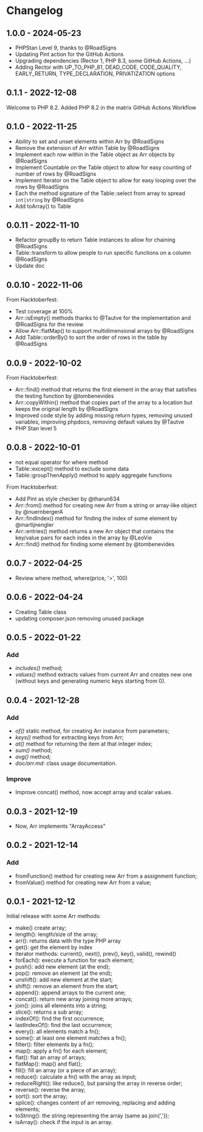 # Changelog

## 1.0.0 - 2024-05-23
- PHPStan Level 9, thanks to @RoadSigns
- Updating Pint action for the GitHub Actions
- Upgrading dependencies (Rector 1, PHP 8.3, some GitHub Actions, ...)
- Adding Rector with UP_TO_PHP_81, DEAD_CODE, CODE_QUALITY, EARLY_RETURN, TYPE_DECLARATION, PRIVATIZATION options

## 0.1.1 - 2022-12-08
Welcome to PHP 8.2.
Added PHP 8.2 in the matrix GitHub Actions Workflow

## 0.1.0 - 2022-11-25
- Ability to set and unset elements within Arr by @RoadSigns
- Remove the extension of Arr within Table by @RoadSigns
- Implement each row within in the Table object as Arr objects by @RoadSigns
- Implement Countable on the Table object to allow for easy counting of number of rows by @RoadSigns
- Implement Iterator on the Table object to allow for easy looping over the rows by @RoadSigns
- Each the method signature of the Table::select from array to spread `int|string` by @RoadSigns
- Add toArray() to Table

## 0.0.11 - 2022-11-10
- Refactor groupBy to return Table instances to allow for chaining @RoadSigns
- Table::transform to allow people to run specific functions on a column @RoadSigns
- Update doc

## 0.0.10 - 2022-11-06
From Hacktoberfest:
- Test coverage at 100%
- Arr::isEmpty() methods thanks to @Tautve for the implementation and @RoadSigns for the review
- Allow Arr::flatMap() to support multidimensional arrays by @RoadSigns
- Add Table::orderBy() to sort the order of rows in the table by @RoadSigns

## 0.0.9 - 2022-10-02
From Hacktoberfest:
- Arr::find() method that returns the first element in the array that satisfies the testing function by @tombenevides
- Arr::copyWithin() method that copies part of the array to a location but keeps the original length by @RoadSigns
- Improved code style by adding missing return types, removing unused variables, improving phpdocs, removing default values by @Tautve
- PHP Stan level 5

## 0.0.8 - 2022-10-01
- not equal operator for where method
- Table::except() method to exclude some data
- Table::groupThenApply() method to apply aggregate functions

From Hacktoberfest:
- Add Pint as style checker by @tharun634
- Arr::from() method for creating new Arr from a string or array-like object by @nuernbergerA
- Arr::findIndex() method for finding the index of some element by @martijnengler
- Arr::entries() method returns a new Arr object that contains the key/value pairs for each index in the array by @LeoVie
- Arr::find() method for finding some element by @tombenevides


## 0.0.7 - 2022-04-25
- Review where method, where(price, '>', 100)

## 0.0.6 - 2022-04-24
- Creating Table class
- updating composer.json removing unused package

## 0.0.5 - 2022-01-22
### Add
- *includes()* method;
- *values()* method extracts values from current Arr and creates new one (without keys and generating numeric keys starting from 0).

## 0.0.4 - 2021-12-28
### Add
- *of()* static method, for creating Arr instance from parameters;
- *keys()* method for extracting keys from Arr;
- *at()* method for returning the item at that integer index;
- *sum()* method;
- *avg()* method;
- *doc/arr.md*: class usage documentation.

### Improve
- Improve concat() method, now accept array and scalar values.

## 0.0.3 - 2021-12-19
- Now, Arr implements "ArrayAccess"

## 0.0.2 - 2021-12-14
### Add
- fromFunction() method for creating new Arr from a assignment function;
- fromValue() method for creating new Arr from a value;

## 0.0.1 - 2021-12-12
Initial release with some Arr methods:
- make() create array;
- length(): length/size of the array;
- arr(): returns data with the type PHP array
- get(): get the element by index
- Iterator methods: current(), next(), prev(), key(), valid(), rewind()
- forEach(): execute a function for each element;
- push(): add new element (at the end);
- pop(): remove an element (at the end);
- unshift(): add new element at the start;
- shift(): remove an element from the start;
- append(): append arrays to the current one;
- concat(): return new array joining more arrays;
- join(): joins all elements into a string;
- slice(): returns a sub array;
- indexOf(): find the first occurrence;
- lastIndexOf(): find the last occurrence;
- every(): all elements match a fn();
- some(): at least one element matches a fn();
- filter(): filter elements by a fn();
- map(): apply a fn() for each element;
- flat(): flat an array of arrays;
- flatMap(): map() and flat();
- fill(): fill an array (or a piece of an array);
- reduce(): calculate a fn() with the array as input;
- reduceRight(): like reduce(), but parsing the array in reverse order;
- reverse(): reverse the array;
- sort(): sort the array;
- splice(): changes content of arr removing, replacing and adding elements;
- toString(): the string representing the array (same as join(','));
- isArray(): check if the input is an array.
